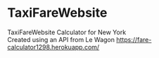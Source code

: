 # TaxiFareWebsite
TaxiFareWebsite Calculator for New York  
Created using an API from Le Wagon
https://fare-calculator1298.herokuapp.com/
